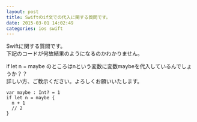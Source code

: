 ```yaml
---
layout: post
title: Swiftのif文での代入に関する質問です。
date: 2015-03-01 14:02:49
categories: ios swift
---
```

<!-- {% raw %} -->
<p>Swiftに関する質問です。<br>
下記のコードが何故結果のようになるのかわかりません。</p>

<p>if let n = maybe のところはnという変数に変数maybeを代入しているんでしょうか？？<br>
詳しい方、ご教示ください。よろしくお願いいたします。</p>

<pre><code>var maybe : Int? = 1
if let n = maybe {
  n + 1
  // 2
}
</code></pre>
<!-- {% endraw %} -->
